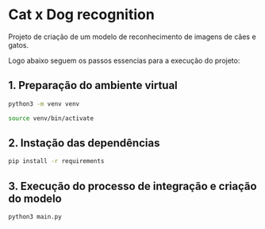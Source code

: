 # Cat x Dog recognition

Projeto de criação de um modelo de reconhecimento de imagens de cães e gatos. 

Logo abaixo seguem os passos essencias para a execução do projeto: 

## 1. Preparação do ambiente virtual 

```bash
python3 -m venv venv
```

```bash
source venv/bin/activate
```

## 2. Instação das dependências

```bash
pip install -r requirements
```

## 3. Execução do processo de integração e criação do modelo 
```bash
python3 main.py
```